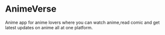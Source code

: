 # AnimeVerse
 Anime app for anime lovers where you can watch anime,read comic and get latest updates on anime all at one platform.
